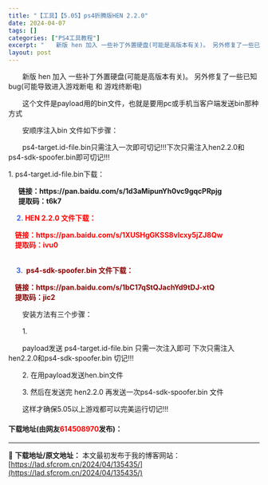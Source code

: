 ```yaml
---
title: "【工具】【5.05】ps4折腾版HEN 2.2.0"
date: 2024-04-07
tags: []
categories: ["PS4工具教程"]
excerpt: "　　新版 hen 加入 一些补丁外置硬盘(可能是高版本有关)。 另外修复了一些已知bug(可能导致进入游戏断电 和 游戏终断电) 　　这个文件是payload用的bin文件，也就是要用pc或手机当客户端发送bin那种方式 　　安顺序注入bin 文件如下步骤： 　　ps4-target.id-file&hellip;"
layout: post
---
```


 <p>　　新版 hen 加入 一些补丁外置硬盘(可能是高版本有关)。 另外修复了一些已知bug(可能导致进入游戏断电 和 游戏终断电)</p> <p>　　这个文件是payload用的bin文件，也就是要用pc或手机当客户端发送bin那种方式</p> <p>　　安顺序注入bin 文件如下步骤：</p> <p>　　ps4-target.id-file.bin只需注入一次即可切记!!!下次只需注入hen2.2.0和ps4-sdk-spoofer.bin即可切记!!!</p> <p>1. ps4-target.id-file.bin下载：</p> <p><strong>&nbsp; &nbsp; &nbsp; 链接：https://pan.baidu.com/s/1d3aMipunYh0vc9gqcPRpjg&nbsp;<br />&nbsp; &nbsp; &nbsp; 提取码：t6k7&nbsp;&nbsp;</strong></p> <p><strong><font color="#4169e1">&nbsp; &nbsp; &nbsp;2.&nbsp;</font><font color="#ff0000">HEN 2.2.0 文件下载：</font></strong></p> <p><strong><font color="#ff0000">&nbsp; &nbsp;&nbsp;链接：https://pan.baidu.com/s/1XUSHgGKSS8vIcxy5jZJ8Qw&nbsp;<br />&nbsp; &nbsp; 提取码：ivu0&nbsp;</font></strong></p> <p><br />&nbsp; &nbsp;&nbsp;<strong><font color="#4169e1">3.</font><font color="#8b0000">&nbsp;&nbsp;ps4-sdk-spoofer.bin 文件下载：</font></strong></p> <p><strong><font color="#8b0000">&nbsp; &nbsp; 链接：https://pan.baidu.com/s/1bC17qStQJachYd9tDJ-xtQ&nbsp;<br />&nbsp; &nbsp; 提取码：jic2&nbsp;</font></strong></p> <p>　　安装方法有三个步骤：</p> <p>　　1.</p> <p>　　payload发送 ps4-target.id-file.bin 只需一次注入即可 下次只需注入hen2.2.0和ps4-sdk-spoofer.bin 切记!!!</p> <p>　　2. 在用payload发送hen.bin文件</p> <p>　　3. 然后在发送完 hen2.2.0 再发送一次ps4-sdk-spoofer.bin 文件</p> <p>　　这样才确保5.05以上游戏都可以完美运行切记!!!</p> <p><h4>下载地址(由网友<font color="red">614508970</font>发布)：</h4></p> 

---
📖 **下载地址/原文地址：** 本文最初发布于我的博客网站：[https://lad.sfcrom.cn/2024/04/135435/](https://lad.sfcrom.cn/2024/04/135435/)
